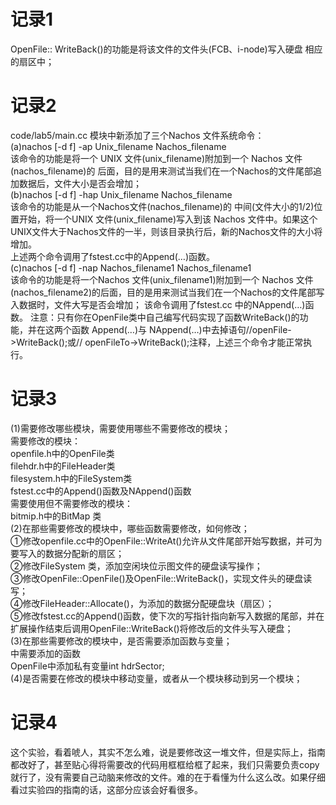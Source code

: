 # 记录1
OpenFile:: WriteBack()的功能是将该文件的文件头(FCB、i-node)写入硬盘
相应的扇区中；
# 记录2
code/lab5/main.cc 模块中新添加了三个Nachos 文件系统命令：  
(a)nachos [-d f] -ap Unix_filename Nachos_filename  
该命令的功能是将一个 UNIX 文件(unix_filename)附加到一个 Nachos 文件
(nachos_filename)的 后面，目的是用来测试当我们在一个Nachos的文件尾部追加数据后，文件大小是否会增加；  
(b)nachos [-d f] -hap Unix_filename Nachos_filename  
该命令的功能是从一个Nachos文件(nachos_filename)的 中间(文件大小的1/2)位置开始，将一个UNIX 文件(unix_filename)写入到该 Nachos 文件中。如果这个UNIX文件大于Nachos文件的一半，则该目录执行后，新的Nachos文件的大小将增加。  
上述两个命令调用了fstest.cc中的Append(…)函数。  
(c)nachos [-d f] -nap Nachos_filename1 Nachos_filename1  
该命令的功能是将一个Nachos 文件(unix_filename1)附加到一个 Nachos 文件(nachos_filename2)的后面，目的是用来测试当我们在一个Nachos的文件尾部写入数据时，文件大写是否会增加； 
该命令调用了fstest.cc 中的NAppend(…)函数。 
注意：只有你在OpenFile类中自己编写代码实现了函数WriteBack()的功能，并在这两个函数 Append(…)与 NAppend(…)中去掉语句//openFile->WriteBack();或// openFileTo->WriteBack();注释，上述三个命令才能正常执行。
# 记录3
(1)需要修改哪些模块，需要使用哪些不需要修改的模块；  
需要修改的模块：  
openfile.h中的OpenFile类  
filehdr.h中的FileHeader类  
filesystem.h中的FileSystem类  
fstest.cc中的Append()函数及NAppend()函数  
需要使用但不需要修改的模块：  
bitmip.h中的BitMap 类  
(2)在那些需要修改的模块中，哪些函数需要修改，如何修改；  
①修改openfile.cc中的OpenFile::WriteAt()允许从文件尾部开始写数据，并可为要写入的数据分配新的扇区；  
②修改FileSystem 类，添加空闲块位示图文件的硬盘读写操作；  
③修改OpenFile::OpenFile()及OpenFile::WriteBack()，实现文件头的硬盘读写；  
④修改FileHeader::Allocate()，为添加的数据分配硬盘块（扇区）；  
⑤修改fstest.cc的Append()函数，使下次的写指针指向新写入数据的尾部，并在扩展操作结束后调用OpenFile::WriteBack()将修改后的文件头写入硬盘；  
(3)在那些需要修改的模块中，是否需要添加函数与变量；  
中需要添加的函数  
OpenFile中添加私有变量int hdrSector;  
(4)是否需要在修改的模块中移动变量，或者从一个模块移动到另一个模块；  
# 记录4
这个实验，看着唬人，其实不怎么难，说是要修改这一堆文件，但是实际上，指南都改好了，甚至贴心得将需要改的代码用框框给框了起来，我们只需要负责copy就行了，没有需要自己动脑来修改的文件。难的在于看懂为什么这么改。如果仔细看过实验四的指南的话，这部分应该会好看很多。